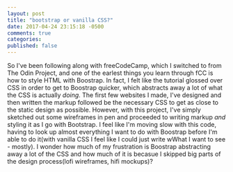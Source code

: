 ```yaml
---
layout: post
title: "bootstrap or vanilla CSS?"
date: 2017-04-24 23:15:18 -0500
comments: true
categories: 
published: false
---
```


So I've been following along with freeCodeCamp, which I switched to from The Odin Project, and one of the earlest things you learn through fCC is how to style HTML with Boostrap. In fact, I felt like the tutorial glossed over CSS in order to get to Boostrap quicker, which abstracts away a lot of what the CSS is actually *doing*. The first few websites I made, I've designed and then written the markup followed be the necessary CSS to get as close to the static design as possible. However, with this project, I've simply sketched out some wireframes in pen and proceeded to writing markup *and* styling it as I go with Bootstrap. I feel like I'm moving slow with this code, having to look up almost everything I want to do with Boostrap before I'm able to do it(with vanilla CSS I feel like I could just write wWhat I want to see - mostly). I wonder how much of my frustration is Boostrap abstracting away a lot of the CSS and how much of it is becasue I skipped big parts of the design process(lofi wireframes, hifi mockups)? 
